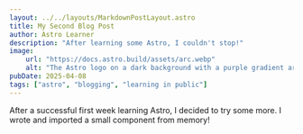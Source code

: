 ```yaml
---
layout: ../../layouts/MarkdownPostLayout.astro
title: My Second Blog Post
author: Astro Learner
description: "After learning some Astro, I couldn't stop!"
image:
    url: "https://docs.astro.build/assets/arc.webp"
    alt: "The Astro logo on a dark background with a purple gradient arc."
pubDate: 2025-04-08
tags: ["astro", "blogging", "learning in public"]
---
```

After a successful first week learning Astro, I decided to try some more. I wrote and imported a small component from memory!